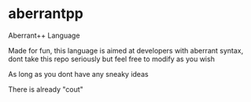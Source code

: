 # aberrantpp
Aberrant++ Language

Made for fun, this language is aimed at developers with aberrant syntax, dont take this repo seriously but feel free to modify as you wish

As long as you dont have any sneaky ideas

There is already "cout"
